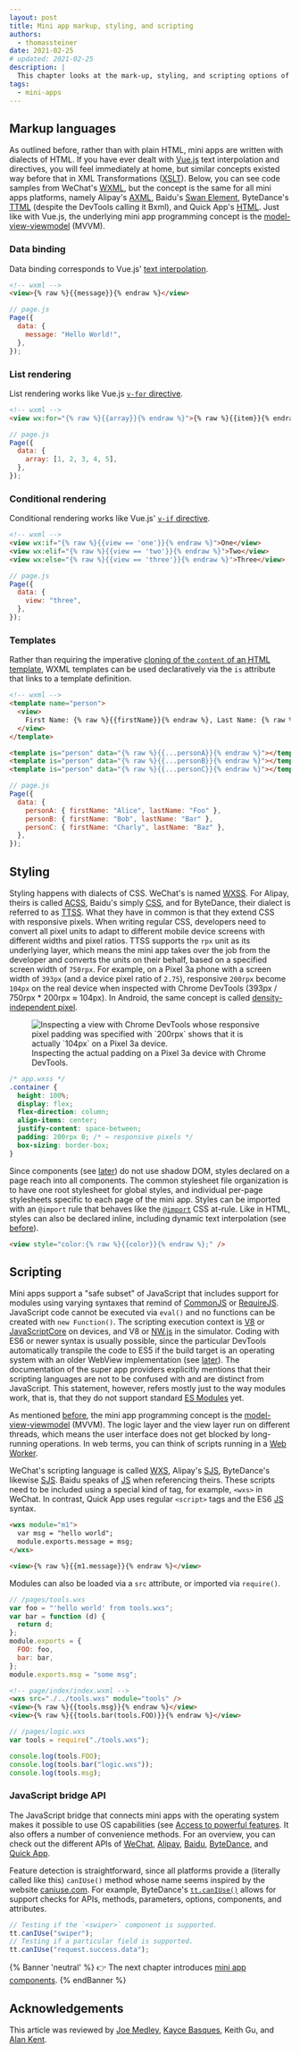 ```yaml
---
layout: post
title: Mini app markup, styling, and scripting
authors:
  - thomassteiner
date: 2021-02-25
# updated: 2021-02-25
description: |
  This chapter looks at the mark-up, styling, and scripting options of various mini apps platforms.
tags:
  - mini-apps
---
```


## Markup languages

As outlined before, rather than with plain HTML, mini apps are written with dialects of HTML. If you
have ever dealt with [Vue.js](https://vuejs.org/) text interpolation and directives, you will feel
immediately at home, but similar concepts existed way before that in XML Transformations
([XSLT](https://www.w3.org/TR/xslt-30/)). Below, you can see code samples from WeChat's
[WXML](https://developers.weixin.qq.com/miniprogram/en/dev/framework/view/wxml/), but the concept is
the same for all mini apps platforms, namely Alipay's
[AXML](https://opendocs.alipay.com/mini/framework/axml), Baidu's
[Swan Element](https://smartprogram.baidu.com/docs/develop/framework/dev/), ByteDance's
[TTML](https://microapp.bytedance.com/docs/zh-CN/mini-app/develop/guide/mini-app-framework/view/ttml)
(despite the DevTools calling it Bxml), and Quick App's
[HTML](https://doc.quickapp.cn/tutorial/framework/for.html). Just like with Vue.js, the underlying
mini app programming concept is the
[model-view-viewmodel](https://en.wikipedia.org/wiki/Model%E2%80%93view%E2%80%93viewmodel) (MVVM).

### Data binding

Data binding corresponds to Vue.js'
[text interpolation](https://vuejs.org/v2/guide/syntax.html#Text).

```html
<!-- wxml -->
<view>{% raw %}{{message}}{% endraw %}</view>
```

```js
// page.js
Page({
  data: {
    message: "Hello World!",
  },
});
```

### List rendering

List rendering works like Vue.js [`v-for` directive](https://vuejs.org/v2/guide/list.html).

```html
<!-- wxml -->
<view wx:for="{% raw %}{{array}}{% endraw %}">{% raw %}{{item}}{% endraw %}</view>
```

```js
// page.js
Page({
  data: {
    array: [1, 2, 3, 4, 5],
  },
});
```

### Conditional rendering

Conditional rendering works like Vue.js'
[`v-if` directive](https://vuejs.org/v2/guide/conditional.html).

```html
<!-- wxml -->
<view wx:if="{% raw %}{{view == 'one'}}{% endraw %}">One</view>
<view wx:elif="{% raw %}{{view == 'two'}}{% endraw %}">Two</view>
<view wx:else="{% raw %}{{view == 'three'}}{% endraw %}">Three</view>
```

```js
// page.js
Page({
  data: {
    view: "three",
  },
});
```

### Templates

Rather than requiring the imperative
[cloning of the `content` of an HTML template](https://developer.mozilla.org/en-US/docs/Web/API/HTMLTemplateElement/content),
WXML templates can be used declaratively via the `is` attribute that links to a template definition.

```html
<!-- wxml -->
<template name="person">
  <view>
    First Name: {% raw %}{{firstName}}{% endraw %}, Last Name: {% raw %}{{lastName}}{% endraw %}
  </view>
</template>
```

```html
<template is="person" data="{% raw %}{{...personA}}{% endraw %}"></template>
<template is="person" data="{% raw %}{{...personB}}{% endraw %}"></template>
<template is="person" data="{% raw %}{{...personC}}{% endraw %}"></template>
```

```js
// page.js
Page({
  data: {
    personA: { firstName: "Alice", lastName: "Foo" },
    personB: { firstName: "Bob", lastName: "Bar" },
    personC: { firstName: "Charly", lastName: "Baz" },
  },
});
```

## Styling

Styling happens with dialects of CSS. WeChat's is named
[WXSS](https://developers.weixin.qq.com/miniprogram/en/dev/framework/quickstart/code.html#WXSS-Style).
For Alipay, theirs is called [ACSS](https://opendocs.alipay.com/mini/framework/acss), Baidu's simply
[CSS](https://smartprogram.baidu.com/docs/develop/framework/view_css/), and for ByteDance, their
dialect is referred to as
[TTSS](https://microapp.bytedance.com/docs/zh-CN/mini-app/develop/guide/mini-app-framework/view/ttss).
What they have in common is that they extend CSS with responsive pixels. When writing regular CSS,
developers need to convert all pixel units to adapt to different mobile device screens with
different widths and pixel ratios. TTSS supports the `rpx` unit as its underlying layer, which means
the mini app takes over the job from the developer and converts the units on their behalf, based on
a specified screen width of `750rpx`. For example, on a Pixel 3a phone with a screen width of
`393px` (and a device pixel ratio of `2.75`), responsive `200rpx` become `104px` on the real device
when inspected with Chrome DevTools (393px / 750rpx \* 200rpx ≈ 104px). In Android, the same concept
is called
[density-independent pixel](https://developer.android.com/training/multiscreen/screendensities#TaskUseDP).

<figure class="w-figure">
  <img src="px-chrome-devtools.png" alt="Inspecting a view with Chrome DevTools whose responsive pixel padding was specified with `200rpx` shows that it is actually `104px` on a Pixel 3a device.">
  <figcaption class="w-figure">
    Inspecting the actual padding on a Pixel 3a device with Chrome DevTools.
  </figcaption>
</figure>

```css
/* app.wxss */
.container {
  height: 100%;
  display: flex;
  flex-direction: column;
  align-items: center;
  justify-content: space-between;
  padding: 200rpx 0; /* ← responsive pixels */
  box-sizing: border-box;
}
```

Since components (see [later](/mini-app-components/)) do not use shadow DOM, styles declared on a page reach
into all components. The common stylesheet file organization is to have one root stylesheet for
global styles, and individual per-page stylesheets specific to each page of the mini app. Styles can
be imported with an `@import` rule that behaves like the
[`@import`](https://developer.mozilla.org/en-US/docs/Web/CSS/@import) CSS at-rule. Like in HTML,
styles can also be declared inline, including dynamic text interpolation (see
[before](/mini-app-markup-styling-and-scripting/#data-binding)).

```html
<view style="color:{% raw %}{{color}}{% endraw %};" />
```

## Scripting

Mini apps support a "safe subset" of JavaScript that includes support for modules using varying
syntaxes that remind of [CommonJS](http://www.commonjs.org/) or [RequireJS](https://requirejs.org/).
JavaScript code cannot be executed via `eval()` and no functions can be created with
`new Function()`. The scripting execution context is [V8](https://v8.dev/) or
[JavaScriptCore](https://developer.apple.com/documentation/javascriptcore) on devices, and V8 or
[NW.js](https://nwjs.io/) in the simulator. Coding with ES6 or newer syntax is usually possible,
since the particular DevTools automatically transpile the code to ES5 if the build target is an
operating system with an older WebView implementation (see [later](/mini-app-project-structure-lifecycle-and-bundling/#the-build-process)). The
documentation of the super app providers explicitly mentions that their scripting languages are not
to be confused with and are distinct from JavaScript. This statement, however, refers mostly just to
the way modules work, that is, that they do not support standard
[ES Modules](https://developer.mozilla.org/en-US/docs/Web/JavaScript/Guide/Modules) yet.

As mentioned [before](/mini-app-markup-styling-and-scripting/#markup-languages), the mini app programming concept is the
[model-view-viewmodel](https://en.wikipedia.org/wiki/Model%E2%80%93view%E2%80%93viewmodel) (MVVM).
The logic layer and the view layer run on different threads, which means the user interface does not
get blocked by long-running operations. In web terms, you can think of scripts running in a
[Web Worker](https://developer.mozilla.org/en-US/docs/Web/API/Web_Workers_API/Using_web_workers).

WeChat's scripting language is called
[WXS](https://developers.weixin.qq.com/miniprogram/en/dev/reference/wxs/), Alipay's
[SJS](https://opendocs.alipay.com/mini/framework/sjs), ByteDance's likewise
[SJS](https://microapp.bytedance.com/docs/zh-CN/mini-app/develop/framework/sjs-syntax-reference/sjs-introduction/).
Baidu speaks of [JS](https://smartprogram.baidu.com/docs/develop/framework/devjs/) when referencing
theirs. These scripts need to be included using a special kind of tag, for example, `<wxs>` in
WeChat. In contrast, Quick App uses regular `<script>` tags and the ES6
[JS](https://doc.quickapp.cn/framework/script.html) syntax.

```html
<wxs module="m1">
  var msg = "hello world";
  module.exports.message = msg;
</wxs>

<view>{% raw %}{{m1.message}}{% endraw %}</view>
```

Modules can also be loaded via a `src` attribute, or imported via `require()`.

```js
// /pages/tools.wxs
var foo = "'hello world' from tools.wxs";
var bar = function (d) {
  return d;
};
module.exports = {
  FOO: foo,
  bar: bar,
};
module.exports.msg = "some msg";
```

```html
<!-- page/index/index.wxml -->
<wxs src="./../tools.wxs" module="tools" />
<view>{% raw %}{{tools.msg}}{% endraw %}</view>
<view>{% raw %}{{tools.bar(tools.FOO)}}{% endraw %}</view>
```

```js
// /pages/logic.wxs
var tools = require("./tools.wxs");

console.log(tools.FOO);
console.log(tools.bar("logic.wxs"));
console.log(tools.msg);
```

### JavaScript bridge API

The JavaScript bridge that connects mini apps with the operating system makes it possible
to use OS capabilities (see [Access to powerful features](/mini-app-about/#access-to-powerful-features). It
also offers a number of convenience methods. For an overview, you can check out the different APIs
of [WeChat](https://developers.weixin.qq.com/miniprogram/en/dev/api/),
[Alipay](https://opendocs.alipay.com/mini/api),
[Baidu](https://smartprogram.baidu.com/docs/develop/api/apilist/),
[ByteDance](https://microapp.bytedance.com/docs/zh-CN/mini-app/develop/api/foundation/tt-can-i-use),
and [Quick App](https://doc.quickapp.cn/features/).

Feature detection is straightforward, since all platforms provide a (literally called like this)
`canIUse()` method whose name seems inspired by the website [caniuse.com](https://caniuse.com/). For
example, ByteDance's
[`tt.canIUse()`](https://microapp.bytedance.com/docs/zh-CN/mini-app/develop/api/foundation/tt-can-i-use)
allows for support checks for APIs, methods, parameters, options, components, and attributes.

```js
// Testing if the `<swiper>` component is supported.
tt.canIUse("swiper");
// Testing if a particular field is supported.
tt.canIUse("request.success.data");
```

{% Banner 'neutral' %}
  👉 The next chapter introduces [mini app components](/mini-app-components/).
{% endBanner %}

## Acknowledgements

This article was reviewed by
[Joe Medley](https://github.com/jpmedley),
[Kayce Basques](https://github.com/kaycebasques),
Keith Gu,
and [Alan Kent](https://github.com/alankent).
